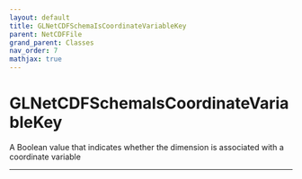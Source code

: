 ```yaml
---
layout: default
title: GLNetCDFSchemaIsCoordinateVariableKey
parent: NetCDFFile
grand_parent: Classes
nav_order: 7
mathjax: true
---
```


#  GLNetCDFSchemaIsCoordinateVariableKey

A Boolean value that indicates whether the dimension is associated with a coordinate variable


---

